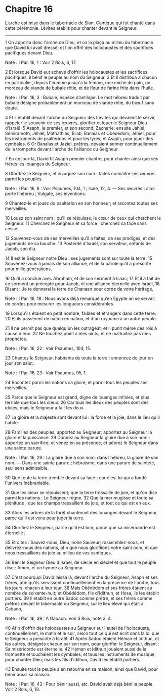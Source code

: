 # Chapitre 16

L’arche est mise dans le tabernacle de Sion.
Cantique qui fut chanté dans cette cérémonie.
Lévites établis pour chanter devant le Seigneur.

***

1 On apporta donc l'arche de Dieu, et on la plaça au milieu du tabernacle que David lui avait dressé; et l'on offrit des holocaustes et des sacrifices pacifiques devant Dieu.

<span class="bible-note">Note : </span> I Par. 16, 1 : Voir 2 Rois, 6, 17.

2 Et lorsque David eut achevé d'offrir les holocaustes et les sacrifices pacifiques, il bénit le peuple au nom du Seigneur. 3 Et il distribua à chacun en particulier, depuis l'homme jusqu'à la femme, une miche de pain, un morceau de viande de bubale rôtie, et de fleur de farine frite dans l'huile.

<span class="bible-note">Note : </span> I Par. 16, 3 : Bubale, espèce d’antilope. Le mot hébreu traduit par bubale désigne probablement un morceau de viande rôtie, du bœuf sans doute.


4 Et il établit devant l'arche du Seigneur des Lévites qui devaient le servir, rappeler le souvenir de ses œuvres, glorifier et louer le Seigneur Dieu d'Israël :5 Asaph, le premier, et son second, Zacharie; ensuite Jahiel, Sémiramoth, Jéhiel, Mathathias, Eliab, Banaïas et Obédédom; Jéhiel, pour les instruments de psaltérions et pour les lyres, et Asaph, pour jouer des cymbales. 6 Or Banaïas et Jaziel, prêtres, devaient sonner continuellement de la trompette devant l'arche de l'alliance du Seigneur.


7 En ce jour-là, David fit Asaph premier chantre, pour chanter ainsi que ses frères les louanges du Seigneur.


8 Glorifiez le Seigneur, et invoquez son nom : faites connaître ses œuvres parmi les peuples.

<span class="bible-note">Note : </span> I Par. 16, 8 : Voir Psaumes, 104, 1 ; Isaïe, 12, 4. ― Ses œuvres ; ainsi porte l’hébreu ; Vulgate, ses inventions.

9 Chantez-le et jouez du psaltérion en son honneur; et racontez toutes ses merveilles.


10 Louez son saint nom : qu'il se réjouisse, le cœur de ceux qui cherchent le Seigneur. 11 Cherchez le Seigneur et sa force : cherchez sa face sans cesse.


12 Souvenez-vous de ses merveilles qu'il a faites, de ses prodiges, et des jugements de sa bouche. 13 Postérité d'Israël, son serviteur, enfants de Jacob, son élu.


14 Il est le Seigneur notre Dieu : ses jugements sont sur toute la terre. 15 Souvenez-vous à jamais de son alliance, et de la parole qu'il a prescrite pour mille générations,


16 Qu'il a conclue avec Abraham, et de son serment à Isaac; 17 Et il a fait de ce serment un précepte pour Jacob, et une alliance éternelle avec Israël, 18 Disant : Je te donnerai la terre de Chanaan pour corde de votre héritage,

<span class="bible-note">Note : </span> I Par. 16, 18 : Nous avons déjà remarqué qu’en Egypte on se servait de cordes pour mesurer les longueurs considérables.


19 Lorsqu'ils étaient en petit nombre, faibles et étrangers dans cette terre. 20 Et ils passèrent de nation en nation, et d'un royaume à un autre peuple.


21 Il ne permit pas que quelqu'un les outrageât; et il punit même des rois à cause d'eux. 22 Ne touchez point à mes oints, et ne maltraitez pas mes prophètes.

<span class="bible-note">Note : </span> I Par. 16, 22 : Voir Psaumes, 104, 15.


23 Chantez le Seigneur, habitants de toute la terre : annoncez de jour en jour son salut.

<span class="bible-note">Note : </span> I Par. 16, 23 : Voir Psaumes, 95, 1.

24 Racontez parmi les nations sa gloire, et parmi tous les peuples ses merveilles.


25 Parce que le Seigneur est grand, digne de louanges infinies, et plus terrible que tous les dieux. 26 Car tous les dieux des peuples sont des idoles; mais le Seigneur a fait les deux.


27 La gloire et la majesté sont devant lui : la force et la joie, dans le lieu qu'il habite.


28 Familles des peuples, apportez au Seigneur; apportez au Seigneur la gloire et la puissance. 29 Donnez au Seigneur la gloire due à son nom : apportez un sacrifice, et venez en sa présence, et adorez le Seigneur dans une sainte parure.

<span class="bible-note">Note : </span> I Par. 16, 29 : La gloire due à son nom; dans l’hébreu, la gloire de son nom. ― Dans une sainte parure ; hébraïsme, dans une parure de sainteté, seul sens admissible.


30 Que toute la terre tremble devant sa face ; car c'est lui qui a fondé l'univers inébranlable.


31 Que les cieux se réjouissent; que la terre tressaille de joie, et qu'on dise parmi les nations : Le Seigneur règne. 32 Que la mer mugisse et toute sa plénitude ; que les champs tressaillent de joie, et tout ce qui est en eux.


33 Alors les arbres de la forêt chanteront des louanges devant le Seigneur, parce qu'il est venu pour juger la terre.


34 Glorifiez le Seigneur, parce qu'il est bon, parce que sa miséricorde est éternelle ;


35 Et dites : Sauvez-nous, Dieu, noire Sauveur; rassemblez-nous, et délivrez-nous des nations, afin que nous glorifiions votre saint nom, et que nous tressaillions de joie au milieu de vos cantiques.


36 Béni le Seigneur Dieu d'Israël, de siècle en siècle! et que tout le peuple dise : Amen, et un hymne au Seigneur.


37 C'est pourquoi David laissa là, devant l'arche du Seigneur, Asaph et ses frères, afin qu'ils servissent continuellement en la présence de l'arche, tous les jours, chacun à leur tour. 38 Mais Obédédom et ses frères étaient au nombre de soixante-huit; et Obédédom, fils d'Idithun, et Hosa, ils les établit portiers. 39 Il établit en outre Sadoc comme prêtre, et ses frères comme prêtres devant le tabernacle du Seigneur, sur le lieu élevé qui était à Gabaon,

<span class="bible-note">Note : </span> I Par. 16, 39 : A Gabaon. Voir 3 Rois, note 3. 4.

40 Afin d'offrir des holocaustes au Seigneur sur l'autel de l'holocauste, continuellement, le matin et le soir, selon tout ce qui est écrit dans la loi que le Seigneur a prescrite à Israël. 41 Après Sadoc étaient Héman et Idithun, et les autres, désignés chacun par son nom, pour glorifier le Seigneur, disant : Sa miséricorde est éternelle. 42 Héman et Idithun jouaient aussi de la trompette et touchaient les cymbales, et tous les instruments de musique, pour chanter Dieu; mais les fils d'idithun, David les établit portiers.


43 Ensuite tout le peuple s'en retourna en sa maison, ainsi que David, pour bénir aussi sa maison.

<span class="bible-note">Note : </span> I Par. 16, 43 : Pour bénir aussi, etc. David avait déjà béni le peuple. Voir 2 Rois, 6, 18.

